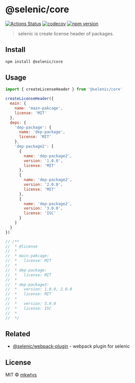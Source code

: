 # @selenic/core

[![Actions Status](https://github.com/mkwtys/selenic/workflows/Node%20CI/badge.svg)](https://github.com/mkwtys/selenic/actions?query=workflow%3A%22Node+CI%22)
[![codecov](https://codecov.io/gh/mkwtys/selenic/branch/master/graph/badge.svg)](https://codecov.io/gh/mkwtys/selenic)
[![npm version](https://badge.fury.io/js/%40selenic%2Fcore.svg)](https://badge.fury.io/js/%40selenic%2Fcore)

> selenic is create license header of packages.

## Install

```sh
npm install @selenic/core
```

## Usage

```js
import { createLicenseHeader } from '@selenic/core'

createLicenseHeader({
  main: {
    name: 'main-pakcage',
    license: 'MIT'
  },
  deps: {
    'dep-package': {
      name: 'dep-package',
      license: 'MIT'
    },
    'dep-package2': [
      {
        name: 'dep-package2',
        version: '1.0.0',
        license: 'MIT'
      },
      {
        name: 'dep-package2',
        version: '2.0.0',
        license: 'MIT'
      },
      {
        name: 'dep-package2',
        version: '3.0.0',
        license: 'ISC'
      }
    ]
  }
})

// /**
//  * @license
//  *
//  * main-pakcage:
//  *   license: MIT
//  *
//  * dep-package:
//  *   license: MIT
//  *
//  * dep-package2:
//  *   version: 1.0.0, 2.0.0
//  *   license: MIT
//  *
//  *   version: 3.0.0
//  *   license: ISC
//  *
//  */
```

## Related

- [@selenic/webpack-plugin](https://github.com/mkwtys/selenic-webpack-plugin) - webpack plugin for selenic

## License

MIT © [mkwtys](https://github.com/mkwtys)

